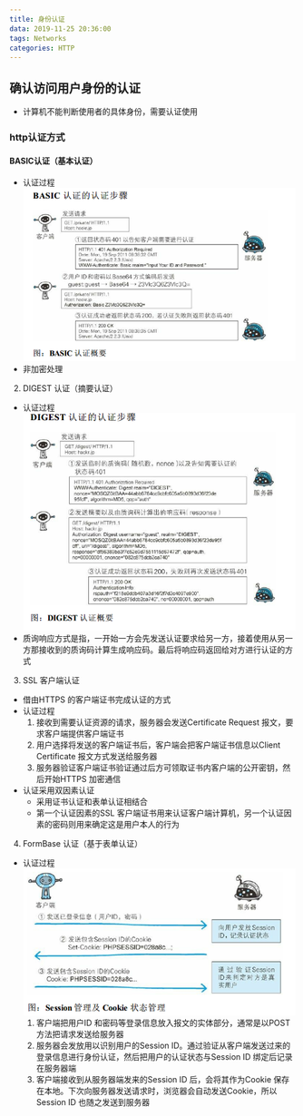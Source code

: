 ```yaml
---
title: 身份认证
data: 2019-11-25 20:36:00
tags: Networks
categories: HTTP
---
```


## 确认访问用户身份的认证
- 计算机不能判断使用者的具体身份，需要认证使用

### http认证方式

#### BASIC认证（基本认证）
- 认证过程
  ![basic](8.1.png)
- 非加密处理

2. DIGEST 认证（摘要认证）
- 认证过程
  ![digest](8.2.png)
- 质询响应方式是指，一开始一方会先发送认证要求给另一方，接着使用从另一方那接收到的质询码计算生成响应码。最后将响应码返回给对方进行认证的方式

3. SSL 客户端认证
- 借由HTTPS 的客户端证书完成认证的方式
- 认证过程
  1. 接收到需要认证资源的请求，服务器会发送Certificate Request 报文，要求客户端提供客户端证书
  2. 用户选择将发送的客户端证书后，客户端会把客户端证书信息以Client Certificate 报文方式发送给服务器
  3. 服务器验证客户端证书验证通过后方可领取证书内客户端的公开密钥，然后开始HTTPS 加密通信
- 认证采用双因素认证
  - 采用证书认证和表单认证相结合
  - 第一个认证因素的SSL 客户端证书用来认证客户端计算机，另一个认证因素的密码则用来确定这是用户本人的行为

4. FormBase 认证（基于表单认证）
- 认证过程
  ![session](8.3.png)
  1. 客户端把用户ID 和密码等登录信息放入报文的实体部分，通常是以POST 方法把请求发送给服务器
  2. 服务器会发放用以识别用户的Session ID。通过验证从客户端发送过来的登录信息进行身份认证，然后把用户的认证状态与Session ID 绑定后记录在服务器端
  3. 客户端接收到从服务器端发来的Session ID 后，会将其作为Cookie 保存在本地。下次向服务器发送请求时，浏览器会自动发送Cookie，所以Session ID 也随之发送到服务器
